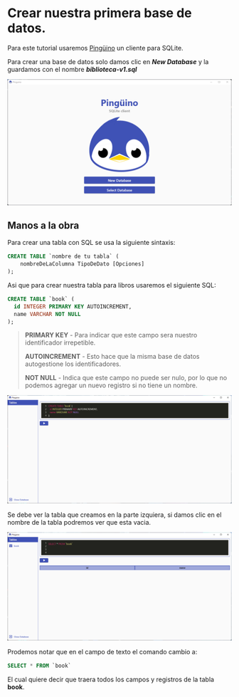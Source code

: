 # Crear nuestra primera base de datos.
Para este tutorial usaremos [Pingüino](https://github.com/ushieru/Pinguino) un cliente para SQLite.

Para crear una base de datos solo damos clic en ***New Database*** y la guardamos con el nombre ***biblioteca-v1.sql***

![create db](images/2.1png.png)

## Manos a la obra

Para crear una tabla con SQL se usa la siguiente sintaxis:

```sql
CREATE TABLE `nombre de tu tabla` (
    nombreDeLaColumna TipoDeDato [Opciones]
);
```

Asi que para crear nuestra tabla para libros usaremos el siguiente SQL:

```sql
CREATE TABLE `book` (
  id INTEGER PRIMARY KEY AUTOINCREMENT,
  name VARCHAR NOT NULL
);
```

> **PRIMARY KEY** - Para indicar que este campo sera nuestro identificador irrepetible.
> 
> **AUTOINCREMENT** - Esto hace que la misma base de datos autogestione los identificadores.
>
> **NOT NULL** - Indica que este campo no puede ser nulo, por lo que no podemos agregar un nuevo registro si no tiene un nombre.

![create book table](images/3.1.png)

Se debe ver la tabla que creamos en la parte izquiera, si damos clic en el nombre de la tabla podremos ver que esta vacia.

![select book table](images/3.2.png)

Prodemos notar que en el campo de texto el comando cambio a:

```sql
SELECT * FROM `book`
```

El cual quiere decir que traera todos los campos y registros de la tabla **book**.


